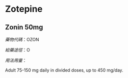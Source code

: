 # Zotepine

## Zonin 50mg

*藥物代碼*：OZON

*給藥途徑*：O

*用法用量*：

Adult 75-150 mg daily in divided doses, up to 450 mg/day.

